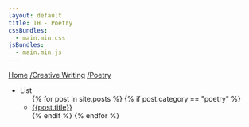 ```yaml
---
layout: default
title: TH - Poetry
cssBundles:
  - main.min.css
jsBundles:
  - main.min.js
---
```


<div class="path-container">
    <div class="container">
      <div class="row">
        <div class="col-md-6">
          <p class="page-path">
            <a href="index.html">Home</a>
            <a href="creative-writing.html">/Creative Writing</a>
            <a href="poetry.html">/Poetry</a>
          </p>
        </div>
      </div>
    </div>
  </div>
  <div class="page-content-container">
    <div class="container inner-content-container">
      <div class="row">
        <div class="col-md-6">
          <ul>
            <li class="page-list"><span class="page-list-title" >List</span>
              <ul class="page-item-list">
                {% for post in site.posts %}
                  {% if post.category == "poetry" %}
                    <li><a class="page-item-title" href="{{post.permalink}}">{{post.title}}</a></li>
                  {% endif %}
                {% endfor %}
              </ul>
            </li>
          </ul>
        </div>
      </div>
    </div>

  </div>